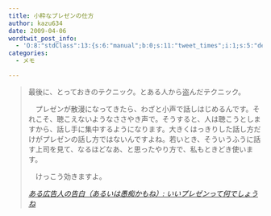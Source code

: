 ```yaml
---
title: 小粋なプレゼンの仕方
author: kazu634
date: 2009-04-06
wordtwit_post_info:
  - 'O:8:"stdClass":13:{s:6:"manual";b:0;s:11:"tweet_times";i:1;s:5:"delay";i:0;s:7:"enabled";i:1;s:10:"separation";s:2:"60";s:7:"version";s:3:"3.7";s:14:"tweet_template";b:0;s:6:"status";i:2;s:6:"result";a:0:{}s:13:"tweet_counter";i:2;s:13:"tweet_log_ids";a:1:{i:0;i:4541;}s:9:"hash_tags";a:0:{}s:8:"accounts";a:1:{i:0;s:7:"kazu634";}}'
categories:
  - メモ

---
```

<div class="section">
<blockquote title="ある広告人の告白（あるいは愚痴かもね）" cite="http://mb101bold.cocolog-nifty.com/blog/2009/04/post-4b19.html">
<p>
      最後に、とっておきのテクニック。とある人から盗んだテクニック。
</p>
    
<p>
      　プレゼンが散漫になってきたら、わざと小声で話しはじめるんです。それこそ、聴こえないようなささやき声で。そうすると、人は聴こうとしますから、話し手に集中するようになります。大きくはっきりした話し方だけがプレゼンの話し方ではないんですよね。若いとき、そういうふうに話す上司を見て、なるほどなあ、と思ったやり方で、私もときどき使います。
</p>
    
<p>
      　けっこう効きますよ。
</p>
    
<p>
<cite><a href="http://mb101bold.cocolog-nifty.com/blog/2009/04/post-4b19.html" onclick="__gaTracker('send', 'event', 'outbound-article', 'http://mb101bold.cocolog-nifty.com/blog/2009/04/post-4b19.html', 'ある広告人の告白（あるいは愚痴かもね）: いいプレゼンって何でしょうね');" target="_blank">ある広告人の告白（あるいは愚痴かもね）: いいプレゼンって何でしょうね</a></cite>
</p>
</blockquote>
</div>
